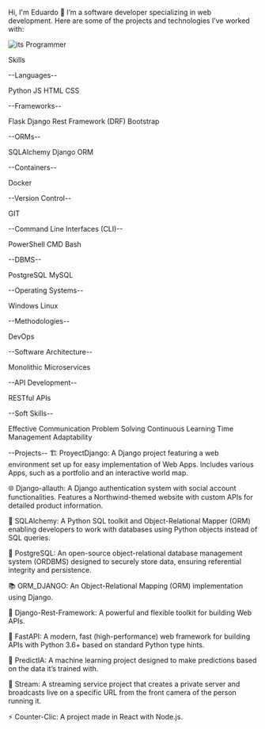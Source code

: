 Hi, I'm Eduardo 👋
I’m a software developer specializing in web development. Here are some of the projects and technologies I’ve worked with:

![its Programmer](https://images3.memedroid.com/images/UPLOADED983/62d8ffe1d7445.jpeg)

Skills

--Languages--

Python
JS
HTML
CSS

--Frameworks--

Flask
Django Rest Framework (DRF)
Bootstrap

--ORMs--

SQLAlchemy
Django ORM

--Containers--

Docker

--Version Control--

GIT

--Command Line Interfaces (CLI)--

PowerShell
CMD
Bash

--DBMS--

PostgreSQL
MySQL

--Operating Systems--

Windows
Linux

--Methodologies--

DevOps

--Software Architecture--

Monolithic
Microservices

--API Development--

RESTful APIs

--Soft Skills--

Effective Communication
Problem Solving
Continuous Learning
Time Management
Adaptability



--Projects--
🏗️ ProyectDjango: A Django project featuring a web environment set up for easy implementation of Web Apps. Includes various Apps, such as a portfolio and an interactive world map.

🌐 Django-allauth: A Django authentication system with social account functionalities. Features a Northwind-themed website with custom APIs for detailed product information.

🚀 SQLAlchemy: A Python SQL toolkit and Object-Relational Mapper (ORM) enabling developers to work with databases using Python objects instead of SQL queries.

🧠 PostgreSQL: An open-source object-relational database management system (ORDBMS) designed to securely store data, ensuring referential integrity and persistence.

📚 ORM_DJANGO: An Object-Relational Mapping (ORM) implementation using Django.

💬 Django-Rest-Framework: A powerful and flexible toolkit for building Web APIs.

🚀 FastAPI: A modern, fast (high-performance) web framework for building APIs with Python 3.6+ based on standard Python type hints.

🧠 PredictIA: A machine learning project designed to make predictions based on the data it’s trained with.

🎥 Stream: A streaming service project that creates a private server and broadcasts live on a specific URL from the front camera of the person running it.

⚡ Counter-Clic: A project made in React with Node.js.
